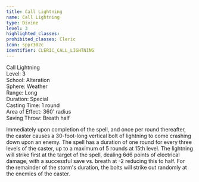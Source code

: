 ```yaml
---
title: Call Lightning
name: Call Lightning
type: Divine
level: 3
highlighted_classes: 
prohibited_classes: Cleric
icon: sppr302c
identifier: CLERIC_CALL_LIGHTNING
---
```

Call Lightning  
Level: 3  
School: Alteration  
Sphere: Weather  
Range: Long  
Duration: Special  
Casting Time: 1 round  
Area of Effect: 360' radius  
Saving Throw: Breath half  
  
Immediately upon completion of the spell, and once per round thereafter, the caster causes a 30-foot-long vertical bolt of lightning to come crashing down upon an enemy. The spell has a duration of one round for every three levels of the caster, up to a maximum of 5 rounds at 15th level. The lightning will strike first at the target of the spell, dealing 6d6 points of electrical damage, with a successful save vs. breath at -2 reducing this to half. For the remainder of the storm's duration, the bolts will strike out randomly at the enemies of the caster.  
